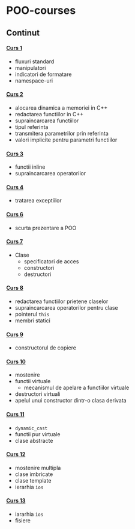 # POO-courses
## Continut
#### [Curs 1](https://github.com/tgpetrica/POO-courses/blob/main/POO_22_C_2022-02-24.md)
- fluxuri standard
- manipulatori
- indicatori de formatare
- namespace-uri
#### [Curs 2](https://github.com/tgpetrica/POO-courses/blob/main/POO_22_C_2022-03-03.md)
- alocarea dinamica a memoriei in C++
- redactarea functiilor in C++
- supraincarcarea functiilor
- tipul referinta
- transmitera parametrilor prin referinta
- valori implicite pentru parametri functiilor
#### [Curs 3](https://github.com/tgpetrica/POO-courses/blob/main/POO_22_C_2022-03-10.md)
- functii inline
- supraincarcarea operatorilor
#### [Curs 4](https://github.com/tgpetrica/POO-courses/blob/main/POO_22_C_2022-03-17.md)
- tratarea exceptiilor
#### [Curs 6](https://github.com/tgpetrica/POO-courses/blob/main/POO_22_C_2022-03-31.md)
- scurta prezentare a POO
#### [Curs 7](https://github.com/tgpetrica/POO-courses/blob/main/POO_22_C_2022-04-07.md)
- Clase
    - specificatori de acces
    - constructori
    - destructori
#### [Curs 8](https://github.com/tgpetrica/POO-courses/blob/main/POO_22_C_2022-04-14.md)
- redactarea functiilor prietene claselor
- supraincarcarea operatorilor pentru clase
- pointerul ```this```
- membri statici
#### [Curs 9](https://github.com/tgpetrica/POO-courses/blob/main/POO_22_C_2022-04-21.md)
- constructorul de copiere
#### [Curs 10](https://github.com/tgpetrica/POO-courses/blob/main/POO_22_C_2022-05-05.md)
- mostenire
- functii virtuale
    - mecanismul de apelare a functiilor virtuale
- destructori virtuali
- apelul unui constructor dintr-o clasa derivata
#### [Curs 11](https://github.com/tgpetrica/POO-courses/blob/main/POO_22_C_2022-05-12.md)
- ```dynamic_cast```
- functii pur virtuale
- clase abstracte
#### [Curs 12](https://github.com/tgpetrica/POO-courses/blob/main/POO_22_C_2022-05-19.md)
- mostenire multipla
- clase imbricate
- clase template
- ierarhia ```ios```
#### [Curs 13](https://github.com/tgpetrica/POO-courses/blob/main/POO_22_C_2022-05-26.md)
- iararhia ```ios```
- fisiere